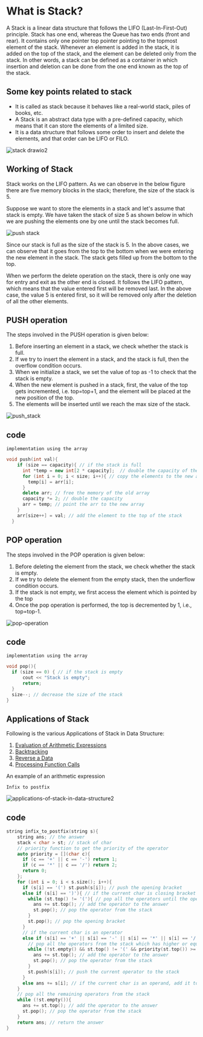 # What is Stack?


A Stack is a linear data structure that follows the LIFO (Last-In-First-Out) principle. Stack has one end, whereas the Queue has two ends (front and rear). It contains only one pointer top pointer pointing to the topmost element of the stack. Whenever an element is added in the stack, it is added on the top of the stack, and the element can be deleted only from the stack. In other words, a stack can be defined as a container in which insertion and deletion can be done from the one end known as the top of the stack.

## Some key points related to stack  

- It is called as stack because it behaves like a real-world stack, piles of books, etc.
- A Stack is an abstract data type with a pre-defined capacity, which means that it can store the elements of a limited size.
- It is a data structure that follows some order to insert and delete the elements, and that order can be LIFO or FILO.

![stack drawio2](https://user-images.githubusercontent.com/105644935/212522803-e0cf4437-f4bb-457c-b596-9085565b49a8.png)

## Working of Stack

Stack works on the LIFO pattern. As we can observe in the below figure there are five memory blocks in the stack; therefore, the size of the stack is 5.

Suppose we want to store the elements in a stack and let's assume that stack is empty. We have taken the stack of size 5 as shown below in which we are pushing the elements one by one until the stack becomes full.

![push stack](https://user-images.githubusercontent.com/105644935/212523006-6cbb2024-d33d-47bb-88ef-138c3eae1185.png)

Since our stack is full as the size of the stack is 5. In the above cases, we can observe that it goes from the top to the bottom when we were entering the new element in the stack. The stack gets filled up from the bottom to the top.

When we perform the delete operation on the stack, there is only one way for entry and exit as the other end is closed. It follows the LIFO pattern, which means that the value entered first will be removed last. In the above case, the value 5 is entered first, so it will be removed only after the deletion of all the other elements.

## PUSH operation
The steps involved in the PUSH operation is given below:

1. Before inserting an element in a stack, we check whether the stack is full.
2. If we try to insert the element in a stack, and the stack is full, then the overflow condition occurs.
3. When we initialize a stack, we set the value of top as -1 to check that the stack is empty.
4. When the new element is pushed in a stack, first, the value of the top gets incremented, i.e.
 top=top+1, and the element will be placed at the new position of the top.
5. The elements will be inserted until we reach the max size of the stack.

![push_stack](https://user-images.githubusercontent.com/105644935/212525899-1e290b34-9a9e-426d-9ef6-0ecc3b5c5d2c.gif)

## code
`implementation using the array`

```cpp
void push(int val){ 
    if (size == capacity){ // if the stack is full
      int *temp = new int[2 * capacity];  // double the capacity of the stack
      for (int i = 0; i < size; i++){ // copy the elements to the new array
        temp[i] = arr[i];
      }
      delete arr; // free the memory of the old array
      capacity *= 2; // double the capacity
      arr = temp; // point the arr to the new array
    }
    arr[size++] = val; // add the element to the top of the stack
  }
```

## POP operation
The steps involved in the POP operation is given below:
1. Before deleting the element from the stack, we check whether the stack is empty.
2. If we try to delete the element from the empty stack, then the underflow condition occurs.
3. If the stack is not empty, we first access the element which is pointed by the top
4. Once the pop operation is performed, the top is decremented by 1, i.e., top=top-1.

![pop-operation](https://user-images.githubusercontent.com/105644935/212526172-a203556c-ae13-4e51-8318-25e5b63c80b5.gif)

## code
`implementation using the array`

```cpp
void pop(){ 
  if (size == 0) { // if the stack is empty
      cout << "Stack is empty";
      return; 
  }
  size--; // decrease the size of the stack
}
```

## Applications of Stack
Following is the various Applications of Stack in Data Structure:
1. [Evaluation of Arithmetic Expressions](https://github.com/GergesHany/Data_Structure/blob/master/Stack/Arithmetic_Expressions.cpp)
2. [Backtracking](https://www.geeksforgeeks.org/rat-in-a-maze-backtracking-using-stack/)
3. [Reverse a Data](https://www.geeksforgeeks.org/stack-set-3-reverse-string-using-stack/)
4. [Processing Function Calls](https://www.scaler.com/topics/c/c-function-call-stack/)

An example of an arithmetic expression

`Infix to postfix`

![applications-of-stack-in-data-structure2](https://user-images.githubusercontent.com/105644935/212526463-ac2f15d3-bb39-4848-8a12-2b74f95c5c4e.png)

## code

```cpp
string infix_to_postfix(string s){
    string ans; // the answer
    stack < char > st; // stack of char
    // priority function to get the priority of the operator
    auto priority = [](char c){
      if (c == '+' || c == '-') return 1;
      if (c == '*' || c == '/') return 2;
      return 0;
    };
    for (int i = 0; i < s.size(); i++){
      if (s[i] == '(') st.push(s[i]); // push the opening bracket
      else if (s[i] == ')'){ // if the current char is closing bracket
        while (st.top() != '('){ // pop all the operators until the opening bracket
          ans += st.top(); // add the operator to the answer
          st.pop(); // pop the operator from the stack
        }
        st.pop(); // pop the opening bracket
      }
      // if the current char is an operator
      else if (s[i] == '+' || s[i] == '-' || s[i] == '*' || s[i] == '/'){
        // pop all the operators from the stack which has higher or equal priority
        while (!st.empty() && st.top() != '(' && priority(st.top()) >= priority(s[i])){
          ans += st.top(); // add the operator to the answer
          st.pop(); // pop the operator from the stack
        }
        st.push(s[i]); // push the current operator to the stack
      }
      else ans += s[i]; // if the current char is an operand, add it to the answer
    }
    // pop all the remaining operators from the stack
    while (!st.empty()){
      ans += st.top(); // add the operator to the answer
      st.pop(); // pop the operator from the stack
    }
    return ans; // return the answer
}  
```



